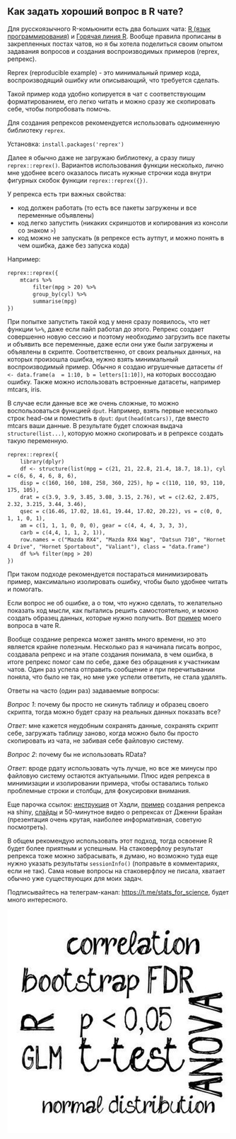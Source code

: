 ## Как задать хороший вопрос в R чате?

Для русскоязычного R-комьюнити есть два больших чата: [R (язык программирования)](https://t.me/rlang_ru) и [Горячая линия R](https://t.me/hotlineR_EU). 
Вообще правила прописаны в закрепленных постах чатов, но я бы хотела поделиться своим опытом задавания вопросов и создания воспроизводимых примеров (reprex, репрекс).

Reprex (reproducible example) - это минимальный пример кода, воспроизводящий ошибку или описывающий, что требуется сделать. 

Такой пример кода удобно копируется в чат с соответствующим форматированием, его легко читать и можно сразу же скопировать себе, чтобы попробовать помочь.


Для создания репрексов рекомендуется использовать одноименную библиотеку `reprex`.

Установка:
`install.packages('reprex')`

Далее я обычно даже не загружаю библиотеку, а сразу пишу `reprex::reprex()`. Вариантов использования функции несколько, лично мне удобнее всего оказалось писать нужные строчки кода внутри фигурных скобок функции `reprex::reprex({})`.

У репрекса есть три важных свойства:

* код должен работать (то есть все пакеты загружены и все переменные объявлены)
* код легко запустить (никаких скриншотов и копирования из консоли со знаком `>`)
* код можно не запускать (в репрексе есть аутпут, и можно понять в чем ошибка, даже без запуска кода)


Например:

```
reprex::reprex({
    mtcars %>% 
        filter(mpg > 20) %>% 
        group_by(cyl) %>% 
        summarise(mpg)
})
```

При попытке запустить такой код у меня сразу появилось, что нет функции `%>%`, даже если пайп работал до этого. Репрекс создает совершенно новую сессию и поэтому необходимо загрузить все пакеты и объявить все переменные, даже если они уже были загружены и объявлены в скрипте. Соответственно, от своих реальных данных, на которых произошла ошибка, нужно взять минимальный воспроизводимый пример. 
Обычно я создаю игрушечные датасеты `df <- data.frame(a  = 1:10, b = letters[1:10])`, на которых воссоздаю ошибку. Также можно использовать встроенные датасеты, например mtcars, iris. 

В случае если данные все же очень сложные, то можно воспользоваться функцией `dput`. Например, взять первые несколько строк head-ом и поместить в `dput`: `dput(head(mtcars))`, где вместо mtcars ваши данные. В результате будет сложная выдача `structure(list...)`, которую можно скопировать и в репрексе создать такую переменную. 

```
reprex::reprex({
    library(dplyr)
    df <- structure(list(mpg = c(21, 21, 22.8, 21.4, 18.7, 18.1), cyl = c(6, 6, 4, 6, 8, 6), 
    disp = c(160, 160, 108, 258, 360, 225), hp = c(110, 110, 93, 110, 175, 105), 
    drat = c(3.9, 3.9, 3.85, 3.08, 3.15, 2.76), wt = c(2.62, 2.875, 2.32, 3.215, 3.44, 3.46),
    qsec = c(16.46, 17.02, 18.61, 19.44, 17.02, 20.22), vs = c(0, 0, 1, 1, 0, 1), 
    am = c(1, 1, 1, 0, 0, 0), gear = c(4, 4, 4, 3, 3, 3), 
    carb = c(4,4, 1, 1, 2, 1)), 
    row.names = c("Mazda RX4", "Mazda RX4 Wag", "Datsun 710", "Hornet 4 Drive", "Hornet Sportabout", "Valiant"), class = "data.frame")
    df %>% filter(mpg > 20)
}) 
```

При таком подходе рекомендуется постараться минимизировать пример, максимально изолировать ошибку, чтобы было удобнее читать и помогать.

Если вопрос не об ошибке, а о том, что нужно сделать, то желательно показать ход мысли, как пытались решить самостоятельно, и можно создать образец данных, которые нужно получить. Вот [пример](https://t.me/rlang_ru/102330) моего вопроса в чате R.

Вообще создание репрекса может занять много времени, но это является крайне полезным. Несколько раз я начинала писать вопрос, создавала репрекс и на этапе создания понимала, в чем ошибка, в итоге репрекс помог сам по себе, даже без обращения к участникам чатов. Один раз успела отправить сообщение и при перечитывании поняла, что было не так, но мне уже успели ответить, не стала удалять. 

Ответы на часто (один раз) задаваемые вопросы:

*Вопрос 1*: почему бы просто не скинуть таблицу и образец своего скрипта, тогда можно будет сразу на реальных данных показать все?

*Ответ*: мне кажется неудобным сохранять данные, сохранять скрипт себе, загружать таблицу заново, когда можно было бы просто скопировать из чата, не забивая себе файловую систему.

*Вопрос 2*: почему бы не использовать RData? 

*Ответ*: вроде рдату использовать чуть лучше, но все же минусы про файловую систему остаются актуальными. Плюс идея репрекса в минимизации и изолировании примера, чтобы оставались только проблемные строки и столбцы, для фокусировки внимания.


Еще парочка ссылок: [инструкция](https://www.tidyverse.org/help/) от Хэдли, [пример](https://mastering-shiny.org/action-workflow.html?q=help#reprex-basics) создания репрекса на shiny, [слайды](https://reprex.tidyverse.org/articles/learn-reprex.html) и 50-минутное видео о репрексах от Дженни Брайан (презентация очень крутая, наиболее информативная, советую посмотреть). 

В общем рекомендую использовать этот подход, тогда освоение R будет более приятным и успешным. На стаковерфлоу результат репрекса тоже можно забрасывать, я думаю, но возможно туда еще нужно указать результаты `sessionInfo()` (поправьте в комментариях, если не так). Сама новые вопросы на стаковерфлоу не писала, хватает обычно уже существующих для моих задач.

Подписывайтесь на телеграм-канал: https://t.me/stats_for_science, будет много интересного.

![](figures/logo.jpg)



